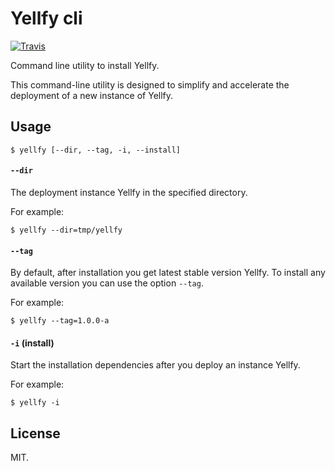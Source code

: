# Yellfy cli

[![Travis](https://img.shields.io/travis/mrmlnc/yellfy-cli.svg?style=flat-square)](https://travis-ci.org/mrmlnc/yellfy-cli)

Command line utility to install Yellfy.

This command-line utility is designed to simplify and accelerate the deployment of a new instance of Yellfy.

## Usage

```shell
$ yellfy [--dir, --tag, -i, --install]
```

#### `--dir`

The deployment instance Yellfy in the specified directory.

For example:

```shell
$ yellfy --dir=tmp/yellfy
```

#### `--tag`

By default, after installation you get latest stable version Yellfy. To install any available version you can use the option `--tag`.

For example:

```shell
$ yellfy --tag=1.0.0-a
```

#### `-i` (install)

Start the installation dependencies after you deploy an instance Yellfy.

For example:

```shell
$ yellfy -i
```

## License

MIT.
